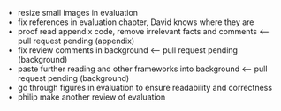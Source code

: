* resize small images in evaluation
* fix references in evaluation chapter, David knows where they are
* proof read appendix code, remove irrelevant facts and comments <-- pull request pending (appendix)
* fix review comments in background <-- pull request pending (background)
* paste further reading and other frameworks into background <-- pull request pending (background)
* go through figures in evaluation to ensure readability and correctness
* philip make another review of evaluation 
